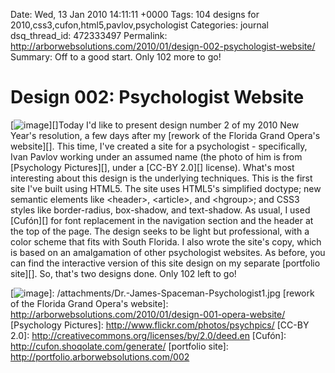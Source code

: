 Date: Wed, 13 Jan 2010 14:11:11 +0000
Tags: 104 designs for 2010,css3,cufon,html5,pavlov,psychologist
Categories: journal
dsq_thread_id: 472333497
Permalink: http://arborwebsolutions.com/2010/01/design-002-psychologist-website/
Summary: Off to a good start. Only 102 more to go!

# Design 002: Psychologist Website

[![image][]][]Today I'd like to present design number 2 of my 2010 New
Year's resolution, a few days after my [rework of the Florida Grand
Opera's website][]. This time, I've created a site for a psychologist -
specifically, Ivan Pavlov working under an assumed name (the photo of
him is from [Psychology Pictures][], under a [CC-BY 2.0][] license).
What's most interesting about this design is the underlying techniques.
This is the first site I've built using HTML5. The site uses HTML5's
simplified doctype; new semantic elements like <header\>, <article\>,
and <hgroup\>; and CSS3 styles like border-radius, box-shadow, and
text-shadow. As usual, I used [Cufón][] for font replacement in the
navigation section and the header at the top of the page. The design
seeks to be light but professional, with a color scheme that fits with
South Florida. I also wrote the site's copy, which is based on an
amalgamation of other psychologist websites. As before, you can find the
interactive version of this site design on my separate [portfolio
site][]. So, that's two designs done. Only 102 left to go!

  [image]: /attachments/Dr.-James-Spaceman-Psychologist1-300x189.jpg
    "Dr. James Spaceman, Psychologist"
  [![image][]]: /attachments/Dr.-James-Spaceman-Psychologist1.jpg
  [rework of the Florida Grand Opera's website]: http://arborwebsolutions.com/2010/01/design-001-opera-website/
  [Psychology Pictures]: http://www.flickr.com/photos/psychpics/
  [CC-BY 2.0]: http://creativecommons.org/licenses/by/2.0/deed.en
  [Cufón]: http://cufon.shoqolate.com/generate/
  [portfolio site]: http://portfolio.arborwebsolutions.com/002

